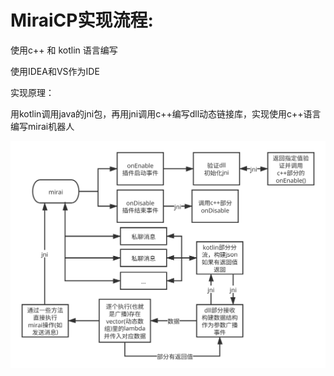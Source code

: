 # MiraiCP实现流程:

使用c++ 和 kotlin 语言编写

使用IDEA和VS作为IDE

实现原理：

用kotlin调用java的jni包，再用jni调用c++编写dll动态链接库，实现使用c++语言编写mirai机器人

![项目流程](https://raw.githubusercontent.com/Nambers/MiraiCP/master/doc/pic/p1.svg?raw=true)
